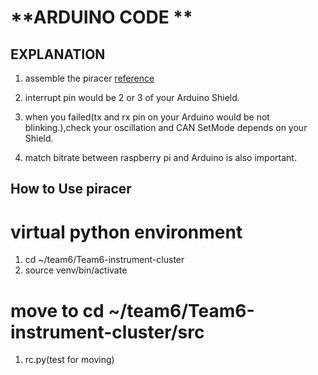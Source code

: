 # **ARDUINO CODE ** 

## EXPLANATION
1. assemble the piracer [reference](https://www.waveshare.com/wiki/PiRacer_AI_Kit)

2. interrupt pin would be 2 or 3 of your Arduino Shield.

3. when you failed(tx and rx pin on your Arduino would be not blinking.),check your oscillation and CAN SetMode depends on your Shield. 

4. match bitrate between raspberry pi and Arduino is also important.


## How to Use piracer
# virtual python environment
1. cd ~/team6/Team6-instrument-cluster 
2. source venv/bin/activate

# move to cd ~/team6/Team6-instrument-cluster/src
1. rc.py(test for moving)  